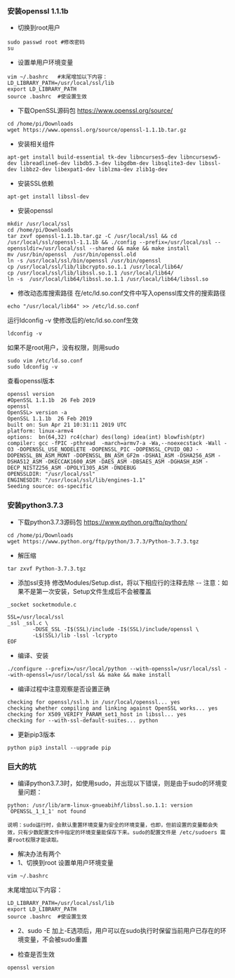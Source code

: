 ### 安装openssl 1.1.1b
- 切换到root用户
```
sudo passwd root #修改密码
su
```
- 设置单用户环境变量
```
vim ~/.bashrc   #末尾增加以下内容：
LD_LIBRARY_PATH=/usr/local/ssl/lib
export LD_LIBRARY_PATH
source .bashrc  #使设置生效
```

- 下载OpenSSL源码包 https://www.openssl.org/source/
```
cd /home/pi/Downloads
wget https://www.openssl.org/source/openssl-1.1.1b.tar.gz
```
- 安装相关组件
```
apt-get install build-essential tk-dev libncurses5-dev libncursesw5-dev libreadline6-dev libdb5.3-dev libgdbm-dev libsqlite3-dev libssl-dev libbz2-dev libexpat1-dev liblzma-dev zlib1g-dev
```
- 安装SSL依赖
```
apt-get install libssl-dev
```
- 安装openssl
```
mkdir /usr/local/ssl
cd /home/pi/Downloads
tar zxvf openssl-1.1.1b.tar.gz -C /usr/local/ssl && cd  /usr/local/ssl/openssl-1.1.1b && ./config --prefix=/usr/local/ssl --openssldir=/usr/local/ssl --shared && make && make install
mv /usr/bin/openssl  /usr/bin/openssl.old
ln -s /usr/local/ssl/bin/openssl /usr/bin/openssl
cp /usr/local/ssl/lib/libcrypto.so.1.1 /usr/local/lib64/
cp /usr/local/ssl/lib/libssl.so.1.1 /usr/local/lib64/
ln -s  /usr/local/lib64/libssl.so.1.1 /usr/local/lib64/libssl.so
```
- 修改动态库搜索路径
在/etc/ld.so.conf文件中写入openssl库文件的搜索路径
```
echo "/usr/local/lib64" >> /etc/ld.so.conf
```
运行ldconfig -v 使修改后的/etc/ld.so.conf生效
```
ldconfig -v
```
如果不是root用户，没有权限，则用sudo
```
sudo vim /etc/ld.so.conf
sudo ldconfig -v
```
查看openssl版本
```
openssl version
#OpenSSL 1.1.1b  26 Feb 2019
openssl
OpenSSL> version -a
OpenSSL 1.1.1b  26 Feb 2019
built on: Sun Apr 21 10:31:11 2019 UTC
platform: linux-armv4
options:  bn(64,32) rc4(char) des(long) idea(int) blowfish(ptr) 
compiler: gcc -fPIC -pthread  -march=armv7-a -Wa,--noexecstack -Wall -O3 -DOPENSSL_USE_NODELETE -DOPENSSL_PIC -DOPENSSL_CPUID_OBJ -DOPENSSL_BN_ASM_MONT -DOPENSSL_BN_ASM_GF2m -DSHA1_ASM -DSHA256_ASM -DSHA512_ASM -DKECCAK1600_ASM -DAES_ASM -DBSAES_ASM -DGHASH_ASM -DECP_NISTZ256_ASM -DPOLY1305_ASM -DNDEBUG
OPENSSLDIR: "/usr/local/ssl"
ENGINESDIR: "/usr/local/ssl/lib/engines-1.1"
Seeding source: os-specific
```
### 安装python3.7.3
- 下载python3.7.3源码包 https://www.python.org/ftp/python/
```
cd /home/pi/Downloads
wget https://www.python.org/ftp/python/3.7.3/Python-3.7.3.tgz
```
- 解压缩
```
tar zxvf Python-3.7.3.tgz
```
- 添加ssl支持
修改Modules/Setup.dist，将以下相应行的注释去除
-- 注意：如果不是第一次安装，Setup文件生成后不会被覆盖
```cat >> /home/pi/Downloads/Python-3.7.3/Modules/Setup.dist <<"EOF"
_socket socketmodule.c
 
SSL=/usr/local/ssl
_ssl _ssl.c \
        -DUSE_SSL -I$(SSL)/include -I$(SSL)/include/openssl \
        -L$(SSL)/lib -lssl -lcrypto
EOF
```
- 编译、安装
```
./configure --prefix=/usr/local/python --with-openssl=/usr/local/ssl --with-openssl=/usr/local/ssl && make && make install
```
- 编译过程中注意观察是否设置正确
```
checking for openssl/ssl.h in /usr/local/openssl... yes
checking whether compiling and linking against OpenSSL works... yes
checking for X509_VERIFY_PARAM_set1_host in libssl... yes
checking for --with-ssl-default-suites... python
```
- 更新pip3版本
```
python pip3 install --upgrade pip
```

### 巨大的坑
- 编译python3.7.3时，如使用sudo，并出现以下错误，则是由于sudo的环境变量问题：
```
python: /usr/lib/arm-linux-gnueabihf/libssl.so.1.1: version `OPENSSL_1_1_1' not found 
```
```
说明：sudo运行时，会默认重置环境变量为安全的环境变量，也即，但前设置的变量都会失效，只有少数配置文件中指定的环境变量能保存下来。sudo的配置文件是 /etc/sudoers 需要root权限才能读取。
```
- 解决办法有两个
- 1、切换到root
设置单用户环境变量
```
vim ~/.bashrc
```
末尾增加以下内容：
```
LD_LIBRARY_PATH=/usr/local/ssl/lib
export LD_LIBRARY_PATH
source .bashrc  #使设置生效
```
- 2、sudo -E
加上-E选项后，用户可以在sudo执行时保留当前用户已存在的环境变量，不会被sudo重置

- 检查是否生效
```
openssl version
```


